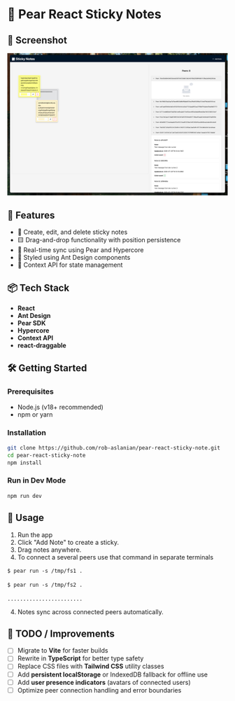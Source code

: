 # 📝 Pear React Sticky Notes

## 📸 Screenshot

![screenshot](./screenshots/sticky-notes.png)

## 🚀 Features

- 📌 Create, edit, and delete sticky notes
- 🟨 Drag-and-drop functionality with position persistence
- 🤝 Real-time sync using Pear and Hypercore
- 🎨 Styled using Ant Design components
- 🧠 Context API for state management

## 📦 Tech Stack

- **React**
- **Ant Design**
- **Pear SDK**
- **Hypercore**
- **Context API**
- **react-draggable**

## 🛠️ Getting Started

### Prerequisites

- Node.js (v18+ recommended)
- npm or yarn

### Installation

```bash
git clone https://github.com/rob-aslanian/pear-react-sticky-note.git
cd pear-react-sticky-note
npm install
```

### Run in Dev Mode

```bash
npm run dev
```

## 🧪 Usage

1. Run the app
2. Click "Add Note" to create a sticky.
3. Drag notes anywhere.
4. To connect a several peers use that command in separate terminals

```
$ pear run -s /tmp/fs1 .

$ pear run -s /tmp/fs2 .

........................
```

4. Notes sync across connected peers automatically.

## 📝 TODO / Improvements

- [ ] Migrate to **Vite** for faster builds
- [ ] Rewrite in **TypeScript** for better type safety
- [ ] Replace CSS files with **Tailwind CSS** utility classes
- [ ] Add **persistent localStorage** or IndexedDB fallback for offline use
- [ ] Add **user presence indicators** (avatars of connected users)
- [ ] Optimize peer connection handling and error boundaries
